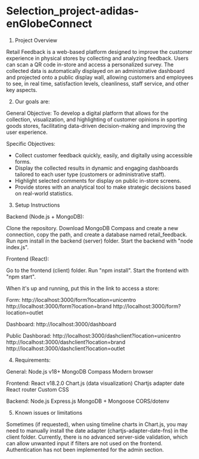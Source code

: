 # Selection_project-adidas-enGlobeConnect

1. Project Overview

Retail Feedback is a web-based platform designed to improve the customer experience in physical stores by collecting and analyzing feedback. Users can scan a QR code in-store and access a personalized survey. The collected data is automatically displayed on an administrative dashboard and projected onto a public display wall, allowing customers and employees to see, in real time, satisfaction levels, cleanliness, staff service, and other key aspects.

2. Our goals are:

General Objective: To develop a digital platform that allows for the collection, visualization, and highlighting of customer opinions in sporting goods stores, facilitating data-driven decision-making and improving the user experience.

Specific Objectives:

- Collect customer feedback quickly, easily, and digitally using accessible forms.
- Display the collected results in dynamic and engaging dashboards tailored to each user type (customers or administrative staff).
- Highlight selected comments for display on public in-store screens.
- Provide stores with an analytical tool to make strategic decisions based on real-world statistics.

3. Setup Instructions

Backend (Node.js + MongoDB):

Clone the repository.
Download MongoDB Compass and create a new connection, copy the path, and create a database named retail_feedback.
Run npm install in the backend (server) folder.
Start the backend with "node index.js".

Frontend (React):

Go to the frontend (client) folder.
Run "npm install".
Start the frontend with "npm start".

When it's up and running, put this in the link to access a store: 

Form:
http://localhost:3000/form?location=unicentro
http://localhost:3000/form?location=brand
http://localhost:3000/form?location=outlet

Dashboard:
http://localhost:3000/dashboard

Public Dashborad:
http://localhost:3000/dashclient?location=unicentro
http://localhost:3000/dashclient?location=brand
http://localhost:3000/dashclient?location=outlet

4. Requirements:

General:
Node.js v18+
MongoDB Compass
Modern browser

Frontend:
React v18.2.0
Chart.js (data visualization)
Chartjs adapter date
React router
Custom CSS

Backend:
Node.js
Express.js
MongoDB + Mongoose
CORS/dotenv

5. Known issues or limitations

Sometimes (if requested), when using timeline charts in Chart.js, you may need to manually install the date adapter (chartjs-adapter-date-fns) in the client folder.
Currently, there is no advanced server-side validation, which can allow unwanted input if filters are not used on the frontend.
Authentication has not been implemented for the admin section.